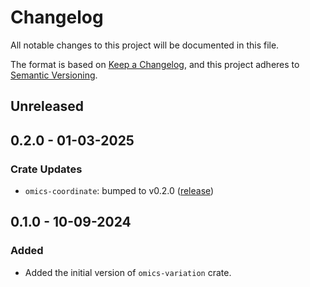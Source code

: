 # Changelog

All notable changes to this project will be documented in this file.

The format is based on [Keep a Changelog](https://keepachangelog.com/en/1.1.0/),
and this project adheres to [Semantic Versioning](https://semver.org/spec/v2.0.0.html).

## Unreleased

## 0.2.0 - 01-03-2025

### Crate Updates

- `omics-coordinate`: bumped to v0.2.0
  ([release](https://github.com/stjude-rust-labs/omics/releases/tag/omics-coordinate-v0.2.0))

## 0.1.0 - 10-09-2024

### Added

- Added the initial version of `omics-variation` crate.

